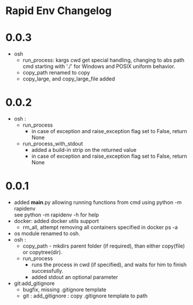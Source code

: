 # Rapid Env Changelog

# 0.0.3 
- osh
    - run_process: kargs cwd get special handling, changing to abs path cmd starting with './' for Windows and POSIX uniform behavior.
    - copy_path renamed to copy
    - copy_large, and copy_large_file added

# 0.0.2
- osh : 
    - run_process 
        - in case of exception and raise_exception flag set to False, return None 
    - run_process_with_stdout 
        - added a build-in strip on the returned value
        - in case of exception and raise_exception flag set to False, return None 

# 0.0.1
- added __main__.py allowing running functions from cmd using python -m rapidenv  
  see python -m rapidenv -h for help
- docker: added docker utils support
    - rm_all, attempt removing all containers specified in docker ps -a 
- os module renamed to osh.
- osh :  
    - copy_path - mkdirs parent folder (if required), than either copy(file) or copytree(dir).
    - run_process 
        - runs the process in cwd (if specified), and waits for him to finish successfully.
        - added stdout an optional parameter
- git:add_gitignore 
    - bugfix, missing .gitignore template
    - git : add_gitignore : copy .gitignore template to path
